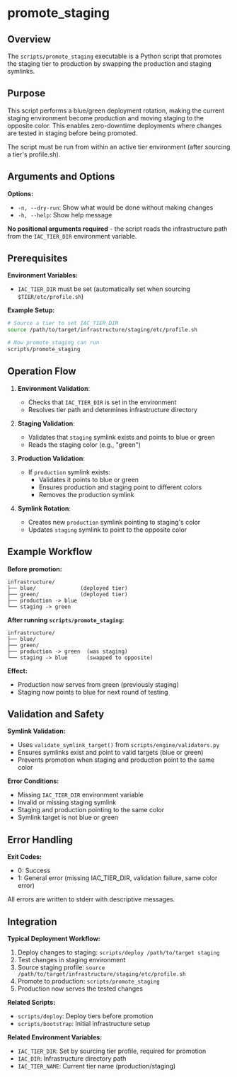 # promote_staging

## Overview

The `scripts/promote_staging` executable is a Python script that promotes the staging tier to production by swapping the production and staging symlinks.

## Purpose

This script performs a blue/green deployment rotation, making the current staging environment become production and moving staging to the opposite color. This enables zero-downtime deployments where changes are tested in staging before being promoted.

The script must be run from within an active tier environment (after sourcing a tier's profile.sh).

## Arguments and Options

**Options:**
- `-n, --dry-run`: Show what would be done without making changes
- `-h, --help`: Show help message

**No positional arguments required** - the script reads the infrastructure path from the `IAC_TIER_DIR` environment variable.

## Prerequisites

**Environment Variables:**
- `IAC_TIER_DIR` must be set (automatically set when sourcing `$TIER/etc/profile.sh`)

**Example Setup:**
```bash
# Source a tier to set IAC_TIER_DIR
source /path/to/target/infrastructure/staging/etc/profile.sh

# Now promote_staging can run
scripts/promote_staging
```

## Operation Flow

1. **Environment Validation**:
   - Checks that `IAC_TIER_DIR` is set in the environment
   - Resolves tier path and determines infrastructure directory

2. **Staging Validation**:
   - Validates that `staging` symlink exists and points to blue or green
   - Reads the staging color (e.g., "green")

3. **Production Validation**:
   - If `production` symlink exists:
     - Validates it points to blue or green
     - Ensures production and staging point to different colors
     - Removes the production symlink

4. **Symlink Rotation**:
   - Creates new `production` symlink pointing to staging's color
   - Updates `staging` symlink to point to the opposite color

## Example Workflow

**Before promotion:**
```
infrastructure/
├── blue/              (deployed tier)
├── green/             (deployed tier)
├── production -> blue
└── staging -> green
```

**After running `scripts/promote_staging`:**
```
infrastructure/
├── blue/
├── green/
├── production -> green  (was staging)
└── staging -> blue      (swapped to opposite)
```

**Effect:**
- Production now serves from green (previously staging)
- Staging now points to blue for next round of testing

## Validation and Safety

**Symlink Validation:**
- Uses `validate_symlink_target()` from `scripts/engine/validators.py`
- Ensures symlinks exist and point to valid targets (blue or green)
- Prevents promotion when staging and production point to the same color

**Error Conditions:**
- Missing `IAC_TIER_DIR` environment variable
- Invalid or missing staging symlink
- Staging and production pointing to the same color
- Symlink target is not blue or green

## Error Handling

**Exit Codes:**
- 0: Success
- 1: General error (missing IAC_TIER_DIR, validation failure, same color error)

All errors are written to stderr with descriptive messages.

## Integration

**Typical Deployment Workflow:**
1. Deploy changes to staging: `scripts/deploy /path/to/target staging`
2. Test changes in staging environment
3. Source staging profile: `source /path/to/target/infrastructure/staging/etc/profile.sh`
4. Promote to production: `scripts/promote_staging`
5. Production now serves the tested changes

**Related Scripts:**
- `scripts/deploy`: Deploy tiers before promotion
- `scripts/bootstrap`: Initial infrastructure setup

**Related Environment Variables:**
- `IAC_TIER_DIR`: Set by sourcing tier profile, required for promotion
- `IAC_DIR`: Infrastructure directory path
- `IAC_TIER_NAME`: Current tier name (production/staging)
